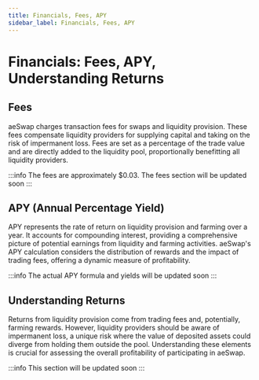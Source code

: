 ```yaml
---
title: Financials, Fees, APY
sidebar_label: Financials, Fees, APY
---
```


# Financials: Fees, APY, Understanding Returns

## Fees
aeSwap charges transaction fees for swaps and liquidity provision. These fees compensate liquidity providers for supplying capital and taking on the risk of impermanent loss. Fees are set as a percentage of the trade value and are directly added to the liquidity pool, proportionally benefitting all liquidity providers.

:::info The fees are approximately $0.03. The fees section will be updated soon
:::

## APY (Annual Percentage Yield)
APY represents the rate of return on liquidity provision and farming over a year. It accounts for compounding interest, providing a comprehensive picture of potential earnings from liquidity and farming activities. aeSwap's APY calculation considers the distribution of rewards and the impact of trading fees, offering a dynamic measure of profitability.

:::info The actual APY formula and yields will be updated soon
:::

## Understanding Returns
Returns from liquidity provision come from trading fees and, potentially, farming rewards. However, liquidity providers should be aware of impermanent loss, a unique risk where the value of deposited assets could diverge from holding them outside the pool. Understanding these elements is crucial for assessing the overall profitability of participating in aeSwap.

:::info This section will be updated soon
:::